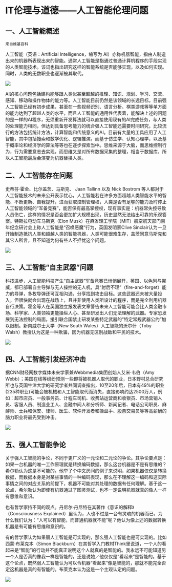 # IT伦理与道德——人工智能伦理问题
## 一、人工智能概述
    来自维基百科

人工智能（英语：Artificial Intelligence，缩写为 AI）亦称机器智能，指由人制造出来的机器所表现出来的智能。通常人工智能是指通过普通计算机程序的手段实现的人类智能技术。该词也指出研究这样的智能系统是否能够实现，以及如何实现。同时，人类的无数职业也逐渐被其取代。

![](https://upload.wikimedia.org/wikipedia/commons/1/17/ArtificialFictionBrain.png)

AI的核心问题包括建构能够跟人类似甚至超越的推理、知识、规划、学习、交流、感知、移动和操作物体的能力等。人工智能目前仍然是该领域的长远目标。目前强人工智能已经有初步成果，甚至在一些视频识别、语言分析、棋类游戏等等单方面的能力达到了超越人类的水平，而且人工智能的通用性代表着，能解决上述的问题的是一样的AI程序，无须重新开发算法就可以直接使用现有的AI完成任务，与人类的处理能力相同，但达到具备思考能力的统合强人工智能还需要时间研究，比较流行的方法包括统计方法，计算智能和传统意义的AI。目前有大量的工具应用了人工智能，其中包括搜索和数学优化、逻辑推演。而基于仿生学、认知心理学，以及基于概率论和经济学的算法等等也在逐步探索当中。思维来源于大脑，而思维控制行为，行为需要意志去实现，而思维又是对所有数据采集的整理，相当于数据库，所以人工智能最后会演变为机器替换人类。

## 二、人工智能存在问题
史蒂芬·霍金、比尔盖茨、马斯克、 Jaan Tallinn 以及 Nick Bostrom 等人都对于人工智能技术的未来公开表示忧心，人工智能若在许多方面超越人类智能水平的智能、不断更新、自我提升，进而获取控制管理权，人类是否有足够的能力及时停止人工智能领域的“军备竞赛”，能否保有最高掌控权，现有事实是：机器常失控导致人员伤亡，这样的情况是否会更加扩大规模出现，历史显然无法给出可靠的乐观答案。特斯拉电动车马斯克（Elon Musk）在麻省理工学院（MIT）航空航天部门百年纪念研讨会上称人工智能是“召唤恶魔”行为，英国发明家Clive Sinclair认为一旦开始制造抵抗人类和超越人类的智能机器，人类可能很难生存，盖茨同意马斯克和其它人所言，且不知道为何有些人不担忧这个问题。

![](https://upload.wikimedia.org/wikipedia/commons/thumb/2/23/Innorobo_2015_-_NAO_%28cropped%29.JPG/330px-Innorobo_2015_-_NAO_%28cropped%29.JPG)

## 三、人工智能“自主武器”问题
科技进步，人工智能科技产生“自主武器”军备竞赛已悄悄展开，英国、以色列与挪威，都已部署自主导弹与无人操控的无人机，具“射后不理”（fire-and-forget）能力的导弹，多枚导弹还可互相沟通，分享找到攻击目标。这些武器还未被大量投入，但很快就会出现在战场上，且并非使用人类所设计的程序，而是完全利用机器自行决策。霍金等人在英国独立报发表文章警告未来人工智能可能会比人类金融市场、科学家、人类领袖更能操纵人心、甚至研发出人们无法理解的武器。专家恐发展到无法控制的局面，援引联合国禁止研发某些特定武器的“特定常规武器公约”加以限制。新南威尔士大学（New South Wales）人工智能的沃尔什（Toby Walsh）教授认为这是一种欺骗，因为机器无区别战敌和平民的技术。

![](https://upload.wikimedia.org/wikipedia/commons/thumb/3/3c/L%27uomo_meccanico_1.png/330px-L%27uomo_meccanico_1.png)

## 四、人工智能引发经济冲击
据CNN财经网数字媒体未来学家兼Webbmedia集团创始人艾米·韦伯（Amy Webb）；美国在线等纷纷预测一些即将被机器人取代的职业，日本野村总合研究所也与英国牛津大学的研究学者共同调查指出，10至20年后，日本有49%的职业(235种职业)可能会被机械和人工智能取代而消失，直接影响约达2500万人，例如：超市店员、一般事务员、计程车司机、收费站运营商和收银员、市场营销人员、客服人员、制造业工人、金融中间人和分析师、新闻记者、电话公司职员、麻醉师、士兵和保安、律师、医生、软件开发者和操盘手、股票交易员等等高薪酬的脑力职业将最先受到冲击。

![](https://upload.wikimedia.org/wikipedia/commons/thumb/8/8a/Automation_of_foundry_with_robot.jpg/330px-Automation_of_foundry_with_robot.jpg)

## 五、强人工智能争论
关于强人工智能的争论，不同于更广义的一元论和二元论的争论。其争论要点是：如果一台机器的唯一工作原理就是转换编码数据，那么这台机器是不是有思维的？希尔勒认为这是不可能的。他举了个中文房间的例子来说明，如果机器仅仅是转换数据，而数据本身是对某些事情的一种编码表现，那么在不理解这一编码和这实际事情之间的对应关系的前提下，机器不可能对其处理的数据有任何理解。基于这一论点，希尔勒认为即使有机器通过了图灵测试，也不一定说明机器就真的像人一样有思维和意识。

也有哲学家持不同的观点。丹尼尔·丹尼特在其著作《意识的解释》（Consciousness Explained）里认为，人也不过是一台有灵魂的机器而已，为什么我们认为：“人可以有智能，而普通机器就不能”呢？他认为像上述的数据转换机器是有可能有思维和意识的。

有的哲学家认为如果弱人工智能是可实现的，那么强人工智能也是可实现的。比如西蒙·布莱克本（Simon Blackburn）在其哲学入门教材Think里说道，一个人的看起来是“智能”的行动并不能真正说明这个人就真的是智能的。我永远不可能知道另一个人是否真的像我一样是智能的，还是说她／他仅仅是“看起来”是智能的。基于这个论点，既然弱人工智能认为可以令机器“看起来”像是智能的，那就不能完全否定这机器是真的有智能的。布莱克本认为这是一个主观认定的问题。

![](https://upload.wikimedia.org/wikipedia/commons/thumb/9/92/TOPIO_3.jpg/330px-TOPIO_3.jpg)